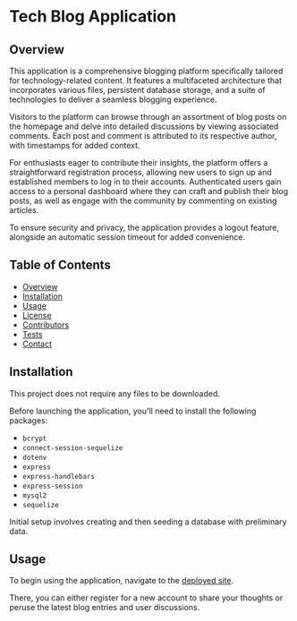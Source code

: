 # Tech Blog Application

## Overview

This application is a comprehensive blogging platform specifically tailored for technology-related content. It features a multifaceted architecture that incorporates various files, persistent database storage, and a suite of technologies to deliver a seamless blogging experience.

Visitors to the platform can browse through an assortment of blog posts on the homepage and delve into detailed discussions by viewing associated comments. Each post and comment is attributed to its respective author, with timestamps for added context.

For enthusiasts eager to contribute their insights, the platform offers a straightforward registration process, allowing new users to sign up and established members to log in to their accounts. Authenticated users gain access to a personal dashboard where they can craft and publish their blog posts, as well as engage with the community by commenting on existing articles.

To ensure security and privacy, the application provides a logout feature, alongside an automatic session timeout for added convenience.

## Table of Contents

- [Overview](#overview)
- [Installation](#installation)
- [Usage](#usage)
- [License](#license)
- [Contributors](#contributors)
- [Tests](#tests)
- [Contact](#contact)

## Installation

This project does not require any files to be downloaded.

Before launching the application, you'll need to install the following packages:

- `bcrypt`
- `connect-session-sequelize`
- `dotenv`
- `express`
- `express-handlebars`
- `express-session`
- `mysql2`
- `sequelize`

Initial setup involves creating and then seeding a database with preliminary data.

## Usage

To begin using the application, navigate to the [deployed site](#).

There, you can either register for a new account to share your thoughts or peruse the latest blog entries and user discussions.

